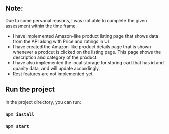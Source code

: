 ## Note:

Due to some personal reasons, I was not able to complete the given assessment within the time frame.

- I have implemented Amazon-like product listing page that shows data from the API along with Price and ratings in UI
- I have created the Amazon-like product details page that is shown whenever a prodcut is clicked on the listing page. This page shows the description and category of the product.
- I have also implemented the local storage for storing cart that has id and quanity data, and will update accordingly.
- Rest features are not implemented yet.


## Run the project

In the project directory, you can run:

### `npm install`
### `npm start`

